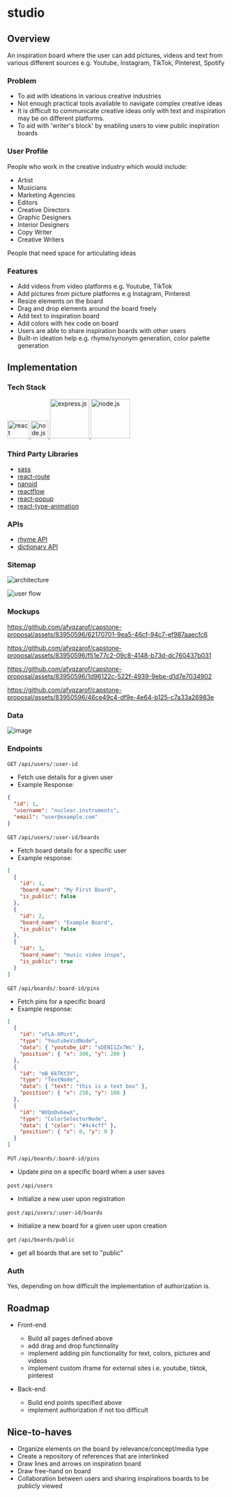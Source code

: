 <!-- # Project Title -->

# studio

## Overview

An inspiration board where the user can add pictures, videos and text from various different sources e.g. Youtube, Instagram, TikTok, Pinterest, Spotify

### Problem

- To aid with ideations in various creative industries
- Not enough practical tools available to navigate complex creative ideas
- It is difficult to communicate creative ideas only with text and inspiration may be on different platforms.
- To aid with 'writer's block' by enabling users to view public inspiration boards

### User Profile

People who work in the creative industry which would include:

- Artist
- Musicians
- Marketing Agencies
- Editors
- Creative Directors
- Graphic Designers
- Interior Designers
- Copy Writer
- Creative Writers

People that need space for articulating ideas

### Features

- Add videos from video platforms e.g. Youtube, TikTok
- Add pictures from picture platforms e.g Instagram, Pinterest
- Resize elements on the board
- Drag and drop elements around the board freely
- Add text to inspiration board
- Add colors with hex code on board
- Users are able to share inspiration boards with other users
- Built-in ideation help e.g. rhyme/synonym generation, color palette generation

## Implementation

### Tech Stack

<a href="https://reactjs.org/" target="_blank" rel="noreferrer"> <img src="https://upload.wikimedia.org/wikipedia/commons/thumb/a/a7/React-icon.svg/2300px-React-icon.svg.png" alt="react" width="50" height="40"/> </a>
<a href="https://nodejs.org/en/about" target="_blank" rel="noreferrer"> <img src="https://static-00.iconduck.com/assets.00/node-js-icon-227x256-913nazt0.png" alt="node.js" width="40" height="40"/> </a>
<a href="https://expressjs.com/" target="_blank" rel="noreferrer"> <img src="https://miro.medium.com/v2/resize:fit:1400/1*i2fRBk3GsYLeUk_Rh7AzHw.png" alt="express.js" width="90" /> </a>
<a href="https://nodejs.org/en/about" target="_blank" rel="noreferrer"> <img src="https://www.vectorlogo.zone/logos/mysql/mysql-ar21.png" alt="node.js" width="90" > </a>

### Third Party Libraries

- [sass](https://sass-lang.com/)
- [react-route](https://reactrouter.com/en/main)
- [nanoid](https://www.npmjs.com/package/nanoid)
- [reactflow](https://reactflow.dev/)
- [react-popup](https://react-popup.elazizi.com/react-tooltip/)
- [react-type-animation](https://www.npmjs.com/package/react-type-animation)

### APIs

- [rhyme API](https://rhymebrain.com/api.html)
- [dictionary API](https://dictionaryapi.dev/)

### Sitemap

![architecture](https://github.com/afyqzarof/studio-client/assets/83950596/3816177c-5632-4bd3-96e4-20810457fa27)

![user flow](https://github.com/afyqzarof/linked-list/assets/83950596/73877b19-ede9-4f41-bfdf-9b23394e9042)

### Mockups

https://github.com/afyqzarof/capstone-proposal/assets/83950596/62170701-9ea5-46cf-94c7-ef987aaecfc6

https://github.com/afyqzarof/capstone-proposal/assets/83950596/f51e77c2-09c8-4148-b73d-dc760437b031

https://github.com/afyqzarof/capstone-proposal/assets/83950596/1d96122c-522f-4939-9ebe-d1d7e7034902

https://github.com/afyqzarof/capstone-proposal/assets/83950596/46ce49c4-df9e-4e64-b125-c7a33a26983e

### Data

![image](https://github.com/afyqzarof/linked-list/assets/83950596/5bd95460-1ce6-488b-91a8-679608ec59cb)

### Endpoints

`GET` `/api/users/:user-id`

- Fetch use details for a given user
- Example Response:

```json
{
  "id": 1,
  "username": "nuclear.instruments",
  "email": "user@example.com"
}
```

`GET` `/api/users/:user-id/boards`

- Fetch board details for a specific user
- Example response:

```json
[
  {
    "id": 1,
    "board_name": "My First Board",
    "is_public": false
  },
  {
    "id": 2,
    "board_name": "Example Board",
    "is_public": false
  },
  {
    "id": 3,
    "board_name": "music video inspo",
    "is_public": true
  }
]
```

`GET` `/api/boards/:board-id/pins`

- Fetch pins for a specific board
- Example response:

```json
[
  {
    "id": "xFLA-XMirt",
    "type": "YoutubeVidNode",
    "data": { "youtube_id": "sDENI1Zx7Wc" },
    "position": { "x": 300, "y": 200 }
  },
  {
    "id": "mB_6kTKt3Y",
    "type": "TextNode",
    "data": { "text": "this is a text box" },
    "position": { "x": 250, "y": 100 }
  },
  {
    "id": "WVQoDv6ewX",
    "type": "ColorSelectorNode",
    "data": { "color": "#4c4cff" },
    "position": { "x": 0, "y": 0 }
  }
]
```

`PUT` `/api/boards/:board-id/pins`

- Update pins on a specific board when a user saves

`post` `/api/users`

- Initialize a new user upon registration

`post` `/api/users/:user-id/boards`

- Initialize a new board for a given user upon creation

`get` `/api/boards/public`

- get all boards that are set to "public"

### Auth

Yes, depending on how difficult the implementation of authorization is.

## Roadmap

- Front-end

  - Build all pages defined above
  - add drag and drop functionality
  - implement adding pin functionality for text, colors, pictures and videos
  - implement custom iframe for external sites i.e. youtube, tiktok, pinterest

- Back-end
  - Build end points specified above
  - implement authorization if not too difficult

## Nice-to-haves

- Organize elements on the board by relevance/concept/media type
- Create a repository of references that are interlinked
- Draw lines and arrows on inspiration board
- Draw free-hand on board
- Collaboration between users and sharing inspirations boards to be publicly viewed

